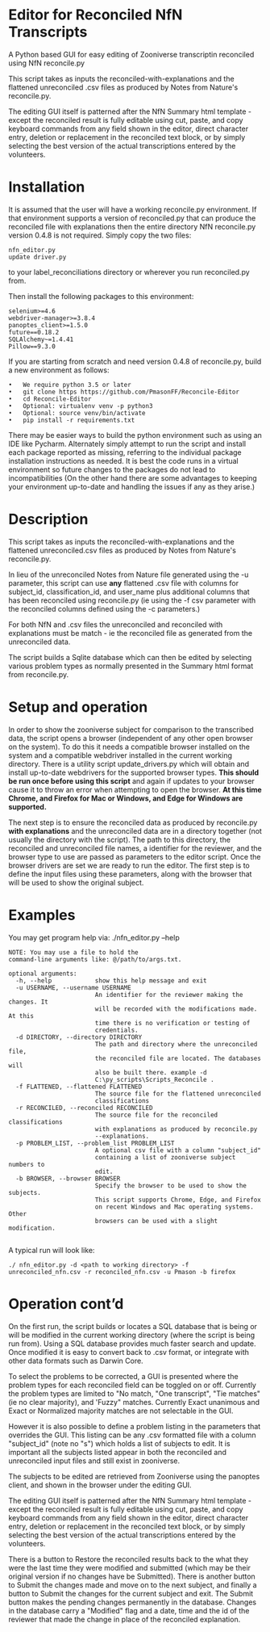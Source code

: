 # Editor for Reconciled NfN Transcripts  
A Python based GUI for easy editing of Zooniverse transcriptin reconciled using NfN reconcile.py

This script takes as inputs the reconciled-with-explanations and the flattened 
unreconciled .csv files as produced by Notes from Nature's reconcile.py.

The editing GUI itself is patterned after the NfN Summary html template - except the reconciled result is fully editable using cut, paste, and copy keyboard commands from any field shown in the editor, direct character entry, deletion or replacement in the reconciled text block, or by simply selecting the best version of the actual transcriptions entered by the volunteers.

# Installation
It is assumed that the user will have a working reconcile.py environment.  If that environment supports a version of reconciled.py that can produce the reconciled file with explanations then the entire directory NfN reconcile.py version 0.4.8 is not required.  Simply copy the two files:

````
nfn_editor.py
update driver.py
````

to your label_reconciliations directory or wherever you run reconciled.py from.

Then install the following packages to this environment:

````
selenium>=4.6  
webdriver-manager>=3.8.4  
panoptes_client>=1.5.0  
future==0.18.2
SQLAlchemy~=1.4.41
Pillow==9.3.0
````

If you are starting from scratch and need version 0.4.8 of reconcile.py, build a new environment as follows:

````
•	We require python 3.5 or later
•	git clone https https://github.com/PmasonFF/Reconcile-Editor
•	cd Reconcile-Editor
•	Optional: virtualenv venv -p python3
•	Optional: source venv/bin/activate
•	pip install -r requirements.txt
````

There may be easier ways to build the python environment such as using an IDE like Pycharm.  Alternately simply attempt to run the script and install each package reported as missing, referring to the individual package installation instructions as needed.  It is best the code runs in a virtual environment so future changes to the packages do not lead to incompatibilities (On the other hand there are some advantages to keeping your environment up-to-date and handling the issues if any as they arise.)  



# Description
This script takes as inputs the reconciled-with-explanations and the flattened unreconciled.csv files as produced by Notes from Nature's reconcile.py.

In lieu of the unreconciled Notes from Nature file generated using the -u parameter, this script can use **any** flattened .csv file with columns for subject_id, classification_id, and user_name plus additional columns that has been reconciled using reconcile.py (ie using the -f csv parameter with the reconciled columns defined using the -c parameters.)

For both NfN and .csv files the unreconciled and reconciled with explanations must be match - ie the reconciled file as generated from the unreconciled data.

The script builds a Sqlite database which can then be edited by selecting various problem types as normally presented in the Summary html format from reconcile.py.


# Setup and operation
In order to show the zooniverse subject for comparison to the transcribed data, the script opens a browser (independent of any other open browser on the system). To do this it needs a compatible browser installed on the system and a compatible webdriver installed in the current working directory.  There is a utility script update_drivers.py which will obtain and install up-to-date webdrivers for the supported browser types. **This should be run once before using this script** and again if updates to your browser cause it to throw an error when attempting to open the browser. **At this time Chrome, and Firefox for Mac or Windows, and Edge for Windows are supported.**

The next step is to ensure the reconciled data as produced by reconcile.py **with explanations** and the unreconciled data are in a directory together (not usually the directory with the script).  The path to this directory, the reconciled and unreconciled file names, a identifier for the reviewer, and the browser type to use are passed as parameters to the editor script.  Once the browser drivers are set we are ready to run the editor. The first step is to define the input files using these parameters, along with the browser that will be used to show the original subject. 

# Examples
You may get program help via:
./nfn_editor.py –help

````
NOTE: You may use a file to hold the
command-line arguments like: @/path/to/args.txt.

optional arguments:
  -h, --help            show this help message and exit
  -u USERNAME, --username USERNAME
                        An identifier for the reviewer making the changes. It
                        will be recorded with the modifications made. At this
                        time there is no verification or testing of
                        credentials.
  -d DIRECTORY, --directory DIRECTORY
                        The path and directory where the unreconciled file,
                        the reconciled file are located. The databases will
                        also be built there. example -d
                        C:\py_scripts\Scripts_Reconcile .
  -f FLATTENED, --flattened FLATTENED
                        The source file for the flattened unreconciled
                        classifications
  -r RECONCILED, --reconciled RECONCILED
                        The source file for the reconciled classifications
                        with explanations as produced by reconcile.py
                        --explanations.
  -p PROBLEM_LIST, --problem_list PROBLEM_LIST
                        A optional csv file with a column "subject_id"
                        containing a list of zooniverse subject numbers to
                        edit.
  -b BROWSER, --browser BROWSER
                        Specify the browser to be used to show the subjects.
                        This script supports Chrome, Edge, and Firefox
                        on recent Windows and Mac operating systems. Other
                        browsers can be used with a slight modification.
                        
````

A typical run will look like:
````
./ nfn_editor.py -d <path to working directory> -f unreconciled_nfn.csv -r reconciled_nfn.csv -u Pmason -b firefox
````

# Operation cont’d

On the first run, the script builds or locates a SQL database that is being or will be modified in the current working directory (where the script is being run from).  Using a SQL database provides much faster search and update. Once modified it is easy to convert back to .csv format, or integrate with other data formats such as Darwin Core. 

To select the problems to be corrected, a GUI is presented where the problem types for each reconciled field can be toggled on or off. Currently the problem types are limited to "No match, "One transcript", "Tie matches" (ie no clear majority), and 'Fuzzy" matches. Currently Exact unanimous and Exact or Normalized majority matches are not selectable in the GUI.

However it is also possible to define a problem listing in the parameters that overrides the GUI.  This listing can be any .csv formatted file with a column "subject_id" (note no "s") which holds a list of subjects to edit. It is important all the subjects listed appear in both the reconciled and unreconciled input files and still exist in zooniverse.

The subjects to be edited are retrieved from Zooniverse using the panoptes client, and shown in the browser under the editing GUI.

The editing GUI itself is patterned after the NfN Summary html template - except the reconciled result is fully editable using cut, paste, and copy keyboard commands from any field shown in the editor, direct character entry, deletion or replacement in the reconciled text block, or by simply selecting the best version of the actual transcriptions entered by the volunteers.

There is a button to Restore the reconciled results back to the what they were the last time they were modified and submitted (which may be their original version if no changes have be Submitted).  There is another button to Submit the changes made and move on to the next subject, and finally a button to Submit the changes for the current subject and exit.  The Submit button makes the pending changes permanently in the database. Changes in the database carry a "Modified" flag and a date, time and the id of the reviewer that made the change in place of the reconciled explanation.

